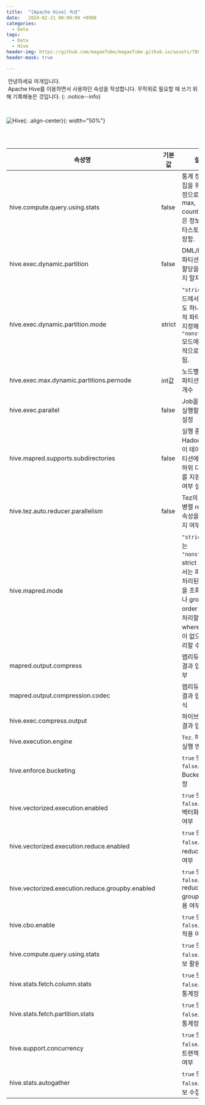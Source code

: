 ```yaml
---
title:  "[Apache Hive] 속성"
date:   2024-02-21 00:00:00 +0900
categories:
  - Data
tags:
  - Data
  - Hive
header-img: https://github.com/magaeTube/magaeTube.github.io/assets/78892113/699e3285-1cf6-4f4d-afc2-1de15161a8d8
header-mask: true

---
```


&nbsp;안녕하세요 마개입니다.  
&nbsp;Apache Hive를 이용하면서 사용하던 속성을 작성합니다. 무작위로 필요할 때 쓰기 위해 기록해놓은 것입니다.
{: .notice--info}

<br>

![Hive](https://github.com/magaeTube/magaeTube.github.io/assets/78892113/699e3285-1cf6-4f4d-afc2-1de15161a8d8){: .align-center}{: width="50%"}

<br><br>

|속성명|기본값| 설명                                                                      |
|----|----|-------------------------------------------------------------------------|
|hive.compute.query.using.stats|false| 통계 정보 수집을 위한 설정으로 min, max, count(1) 같은 정보를 메타스토어에 저장함.                 |
|hive.exec.dynamic.partition|false| DML/DDL에 파티션 동적 할당을 허용할지 말지 설정                                          |
|hive.exec.dynamic.partition.mode|strict| `"strict"` 모드에서는 적어도 하나의 정적 파티션을 지정해야 함. `"nonstrict"` 모드에서는 동적으로 허용됨.  |
|hive.exec.max.dynamic.partitions.pernode|int값| 노드별 동적 파티션 생성 개수                                                        |
|hive.exec.parallel|false| Job을 병렬로 실행할지 여부 설정                                                     |
|hive.mapred.supports.subdirectories|false| 실행 중인 Hadoop 버전이 테이블/파티션에 대한 하위 디렉터리를 지원하는지 여부 설정                       |
|hive.tez.auto.reducer.parallelism|false| Tez의 자동 병렬 reducer 속성을 설정할지 여부                                          |
|hive.mapred.mode||`"strict"` 또는 `"nonstrict"`. strict 모드에서는 파티션 처리된 테이블을 조회할 때나 group by, order by를 처리할 때 where 조건이 없으면 처리할 수 없음.|
|mapred.output.compress||맵리듀스 처리 결과 압축 여부|
|mapred.output.compression.codec||맵리듀스 처리 결과 압축 방식|
|hive.exec.compress.output||하이브 처리 결과 압축여부|
|hive.execution.engine||`Tez`. 하이브 실행 엔진|
|hive.enforce.bucketing||`true` 또는 `false`. Hive Bucketing 설정|
|hive.vectorized.execution.enabled||`true` 또는 `false`. Hive 벡터화 사용 여부|
|hive.vectorized.execution.reduce.enabled||`true` 또는 `false`. 벡터화 reduce 사용 여부|
|hive.vectorized.execution.reduce.groupby.enabled||`true` 또는 `false`. reduce group by 사용 여부|
|hive.cbo.enable||`true` 또는 `false`. CBO 적용 여부|
|hive.compute.query.using.stats||`true` 또는 `false`. 통계정보 활용 여부|
|hive.stats.fetch.column.stats||`true` 또는 `false`. 컬럼 통계정보 여부|
|hive.stats.fetch.partition.stats||`true` 또는 `false`. 파티션 통계정보 여부|
|hive.support.concurrency||`true` 또는 `false`. 병렬 트랜잭션 허용 여부|
|hive.stats.autogather||`true` 또는 `false`. 통계정보 수집 여부|